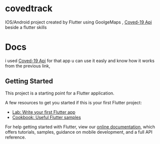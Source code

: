 # covedtrack

IOS/Android project created by Flutter
using GoolgeMaps , [Coved-19 Api](https://api-sports.io/documentation/covid-19) beside a flutter skills 
# Docs 
i used [Coved-19 Api](https://api-sports.io/documentation/covid-19) for that app u can use it easly and know how it works from the previous link,


## Getting Started

This project is a starting point for a Flutter application.

A few resources to get you started if this is your first Flutter project:

- [Lab: Write your first Flutter app](https://flutter.dev/docs/get-started/codelab)
- [Cookbook: Useful Flutter samples](https://flutter.dev/docs/cookbook)

For help getting started with Flutter, view our
[online documentation](https://flutter.dev/docs), which offers tutorials,
samples, guidance on mobile development, and a full API reference.
